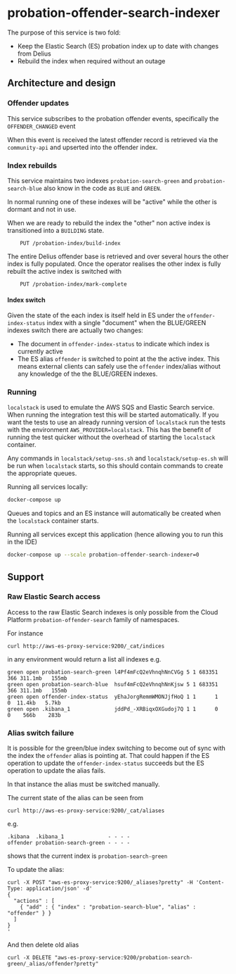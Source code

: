 # probation-offender-search-indexer

The purpose of this service is two fold:
* Keep the Elastic Search  (ES) probation index up to date with changes from Delius
* Rebuild the index when required without an outage

## Architecture and design

### Offender updates

This service subscribes to the probation offender events, specifically the `OFFENDER_CHANGED` event

When this event is received the latest offender record is retrieved via the `community-api` and upserted into the offender index.

### Index rebuilds

This service maintains two indexes `probation-search-green` and `probation-search-blue` also know in the code as `BLUE` and `GREEN`.

In normal running one of these indexes will be "active" while the other is dormant and not in use. 

When we are ready to rebuild the index the "other" non active index is transitioned into a `BUILDING` state.

```
    PUT /probation-index/build-index
```
 
The entire Delius offender base is retrieved and over several hours the other index is fully populated. Once the operator realises the other index is fully rebuilt the active index is switched with 
```
    PUT /probation-index/mark-complete
```

#### Index switch

Given the state of the each index is itself held in ES under the `offender-index-status` index with a single "document" when the BLUE/GREEN indexes switch there are actually two changes:
* The document in `offender-index-status` to indicate which index is currently active
* The ES alias `offender` is switched to point at the the active index. This means external clients can safely use the `offender` index/alias without any knowledge of the the BLUE/GREEN indexes. 

### Running

`localstack` is used to emulate the AWS SQS and Elastic Search service. When running the integration test this will be started automatically. If you want the tests to use an already running version of `localstack` run the tests with the environment `AWS_PROVIDER=localstack`. This has the benefit of running the test quicker without the overhead of starting the `localstack` container.

Any commands in `localstack/setup-sns.sh` and `localstack/setup-es.sh` will be run when `localstack` starts, so this should contain commands to create the appropriate queues.

Running all services locally:
```bash
docker-compose up 
```
Queues and topics and an ES instance will automatically be created when the `localstack` container starts.

Running all services except this application (hence allowing you to run this in the IDE)

```bash
docker-compose up --scale probation-offender-search-indexer=0 
```

## Support

### Raw Elastic Search access

Access to the raw Elastic Search indexes is only possible from the Cloud Platform `probation-offender-search` family of namespaces. 

For instance 

```
curl http://aws-es-proxy-service:9200/_cat/indices
```
in any environment would return a list all indexes e.g.
```
green open probation-search-green l4Pf4mFcQ2eVhnqhNnCVGg 5 1 683351 366 311.1mb   155mb
green open probation-search-blue  hsuf4mFcQ2eVhnqhNnKjsw 5 1 683351 366 311.1mb   155mb
green open offender-index-status  yEhaJorgRemmWMONJjfHoQ 1 1      1   0  11.4kb   5.7kb
green open .kibana_1              jddPd_-XRBiqxOXGudoj7Q 1 1      0   0    566b    283b
```
### Alias switch failure

It is possible for the green/blue index switching to become out of sync with the index the `offender` alias is pointing at. 
That could happen if the ES operation to update the `offender-index-status` succeeds but the ES operation to update the alias fails.

In that instance the alias must be switched manually. 

The current state of the alias can be seen from 
```
curl http://aws-es-proxy-service:9200/_cat/aliases
```
e.g.
```
.kibana  .kibana_1              - - - -
offender probation-search-green - - - -
```
shows that the current index is `probation-search-green`

To update the alias:
```
curl -X POST "aws-es-proxy-service:9200/_aliases?pretty" -H 'Content-Type: application/json' -d'
{
  "actions" : [
    { "add" : { "index" : "probation-search-blue", "alias" : "offender" } }
  ]
}
'
```
And then delete old alias
```
curl -X DELETE "aws-es-proxy-service:9200/probation-search-green/_alias/offender?pretty"

```
